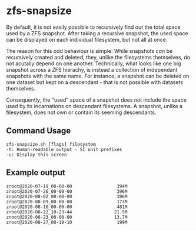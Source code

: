zfs-snapsize
============
By default, it is not easily possible to recursively find out the total
space used by a ZFS snapshot. After taking a recursive snapshot, the
used space can be displayed on each individual filesystem, but not all at
once.

The reason for this odd behaviour is simple: While snapshots _can_ be
recursively created and deleted, they, unlike the filesystems
themselves, do not acutally depend on one another. Technically, what
looks like one big snapshot across a ZFS hierachy, is instead a
collection of independant snapshots with the same name.
For instance, a snapshot can be deleted on one dataset but kept on a
descendant - that is not possible with datasets themselves.

Consequently, the "used" space of a snapshot does not include the space
used by its incarnations on descendant filesystems. A snapshot, unlike a
filesystem, does not own or contain its seeming descendants.

Command Usage
-------------
    zfs-snapsize.sh [flags] filesystem
    -h: Human-readable output - SI unit prefixes
    -u: Display this screen

Example output
--------------
    zroot@2020-07-19_00-00-00                 394M
    zroot@2020-07-26_00-00-00                 396M
    zroot@2020-08-02_00-00-00                 396M
    zroot@2020-08-09_00-00-00                 173M
    zroot@2020-08-16_00-00-00                 481M
    zroot@2020-08-22_10-23-44                21.5M
    zroot@2020-08-23_00-00-00                13.7M
    zroot@2020-08-27_08-19-10                 199M
